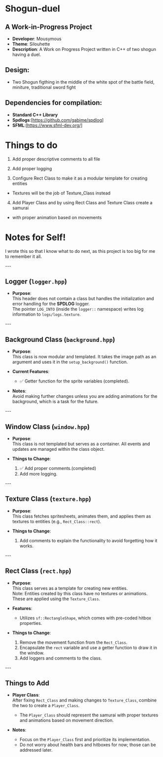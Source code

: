 # Shogun-duel

## A Work-in-Progress Project

- **Developer**: Mousymous<br>
- **Theme**: Silouhette<br>
- **Description**:    A Work on Progress Project written in C++ of two shogun having a duel.<br>

## Design:

- Two Shogun figthing in the middle of the white spot of the battle field, miniture, traditional sword fight

## Dependencies for compilation:

- **Standard C++ Library**<br>
- **Spdlogs**:[https://github.com/gabime/spdlog]<br>
- **SFML**:[https://www.sfml-dev.org/]<br>

# Things to do

1. Add proper descriptive comments to all file<br>
2. Add proper logging<br>

3. Configure Rect Class to make it as a modular template for creating entities<br>
  - Textures will be the job of Texture_Class instead<br>
4. Add Player Class and by using Rect Class and Texture Class create a samurai<br>
  - with proper animation based on movements

# Notes for Self!<br>

I wrote this so that I know what to do next, as this project is too big for me to remember it all.<br>

---<br>

## Logger (`logger.hpp`)<br>

- **Purpose**:<br>
  This header does not contain a class but handles the initialization and error handling for the **SPDLOG** logger.<br>
  The pointer `LOG_INTO` (inside the `logger::` namespace) writes log information to `logs/logs.texture`.<br>

---<br>

## Background Class (`background.hpp`)<br>

- **Purpose**:<br>
  This class is now modular and templated. It takes the image path as an argument and uses it in the `setup_background()` function.<br>

- **Current Features**:<br>
  - ✅ Getter function for the sprite variables (completed).<br>

- **Notes**:<br>
  Avoid making further changes unless you are adding animations for the background, which is a task for the future.<br>

---<br>

## Window Class (`window.hpp`)<br>

- **Purpose**:<br>
  This class is not templated but serves as a container. All events and updates are managed within the class object.<br>

- **Things to Change**:<br>
  1. ✅ Add proper comments.(completed)<br>
  2. Add more logging.<br>

---<br>

## Texture Class (`texture.hpp`)<br>

- **Purpose**:<br>
  This class fetches spritesheets, animates them, and applies them as textures to entities (e.g., `Rect_Class::rect`).<br>

- **Things to Change**:<br>
  1. Add comments to explain the functionality to avoid forgetting how it works.<br>

---<br>

## Rect Class (`rect.hpp`)<br>

- **Purpose**:<br>
  This class serves as a template for creating new entities.<br>
  Note: Entities created by this class have no textures or animations. These are applied using the `Texture_Class`.<br>

- **Features**:<br>
  - Utilizes `sf::RectangleShape`, which comes with pre-coded hitbox properties.<br>

- **Things to Change**:<br>
  1. Remove the movement function from the `Rect_Class`.<br>
  2. Encapsulate the `rect` variable and use a getter function to draw it in the window.<br>
  3. Add loggers and comments to the class.<br>

---<br>

## Things to Add<br>

- **Player Class**:<br>
  After fixing `Rect_Class` and making changes to `Texture_Class`, combine the two to create a `Player_Class`.<br>
  - The `Player_Class` should represent the samurai with proper textures and animations based on movement direction.<br>

- **Notes**:<br>
  - Focus on the `Player_Class` first and prioritize its implementation.<br>
  - Do not worry about health bars and hitboxes for now; those can be addressed later.<br>
